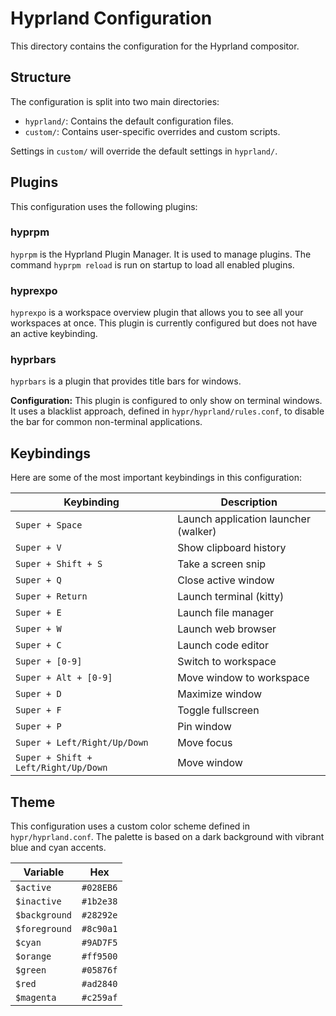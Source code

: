 # Hyprland Configuration

This directory contains the configuration for the Hyprland compositor.

## Structure

The configuration is split into two main directories:
- `hyprland/`: Contains the default configuration files.
- `custom/`: Contains user-specific overrides and custom scripts.

Settings in `custom/` will override the default settings in `hyprland/`.

## Plugins

This configuration uses the following plugins:

### hyprpm

`hyprpm` is the Hyprland Plugin Manager. It is used to manage plugins. The command `hyprpm reload` is run on startup to load all enabled plugins.

### hyprexpo

`hyprexpo` is a workspace overview plugin that allows you to see all your workspaces at once. This plugin is currently configured but does not have an active keybinding.

### hyprbars

`hyprbars` is a plugin that provides title bars for windows.

**Configuration:**
This plugin is configured to only show on terminal windows. It uses a blacklist approach, defined in `hypr/hyprland/rules.conf`, to disable the bar for common non-terminal applications.

## Keybindings

Here are some of the most important keybindings in this configuration:

| Keybinding | Description |
| --- | --- |
| `Super + Space` | Launch application launcher (walker) |
| `Super + V` | Show clipboard history |
| `Super + Shift + S` | Take a screen snip |
| `Super + Q` | Close active window |
| `Super + Return` | Launch terminal (kitty) |
| `Super + E` | Launch file manager |
| `Super + W` | Launch web browser |
| `Super + C` | Launch code editor |
| `Super + [0-9]` | Switch to workspace |
| `Super + Alt + [0-9]` | Move window to workspace |
| `Super + D` | Maximize window |
| `Super + F` | Toggle fullscreen |
| `Super + P` | Pin window |
| `Super + Left/Right/Up/Down` | Move focus |
| `Super + Shift + Left/Right/Up/Down` | Move window |

## Theme

This configuration uses a custom color scheme defined in `hypr/hyprland.conf`. The palette is based on a dark background with vibrant blue and cyan accents.

| Variable     | Hex       |
| ------------ | --------- |
| `$active`    | `#028EB6` |
| `$inactive`  | `#1b2e38` |
| `$background`| `#28292e` |
| `$foreground`| `#8c90a1` |
| `$cyan`      | `#9AD7F5` |
| `$orange`    | `#ff9500` |
| `$green`     | `#05876f` |
| `$red`       | `#ad2840` |
| `$magenta`   | `#c259af` |

